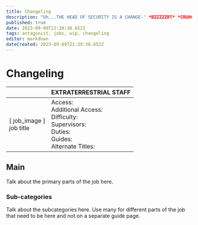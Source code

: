 ```yaml
---
title: Changeling
description: "Uh...THE HEAD OF SECURITY IS A CHANGE-" *BZZZZZRT* *CRUNCH* "Nevermoind, everything's OK. Go back to work."
published: true
date: 2023-09-09T22:39:38.652Z
tags: antagonist, jobs, wip, changeling
editor: markdown
dateCreated: 2023-09-09T22:39:38.652Z
---
```


# Changeling

|                             | EXTRATERRESTRIAL STAFF                                                                                   |
|-----------------------------|----------------------------------------------------------------------------------------------|
| \[ job_image ]<br>job title | Access:<br>Additional Access:<br>Difficulty:<br>Supervisors:<br>Duties:<br>Guides:<br>Alternate Titles: |

## Main 
Talk about the primary parts of the job here.


### Sub-categories
Talk about the subcategories here. Use many for different parts of the job that need to be here and not on a separate guide page.